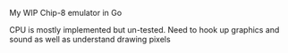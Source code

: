 My WIP Chip-8 emulator in Go

CPU is mostly implemented but un-tested.
Need to hook up graphics and sound as well as understand drawing pixels
